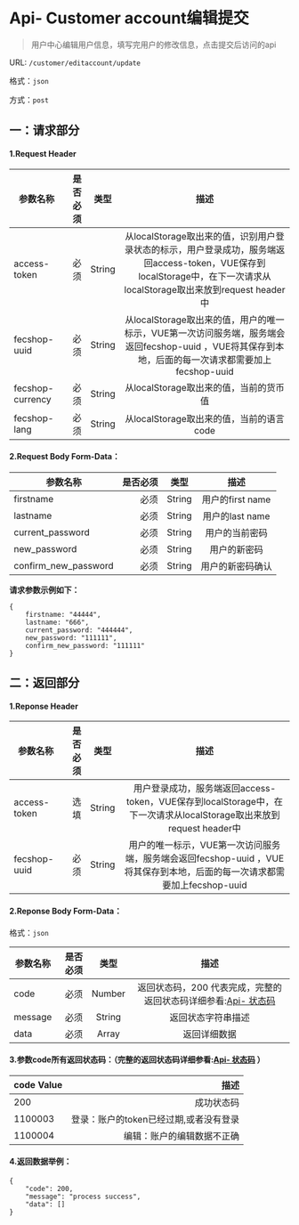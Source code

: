 Api- Customer account编辑提交
================

> 用户中心编辑用户信息，填写完用户的修改信息，点击提交后访问的api

URL: `/customer/editaccount/update`

格式：`json`

方式：`post`

一：请求部分
---------

#### 1.Request Header


| 参数名称          | 是否必须    |  类型        |  描述     |
| ------------------| -----:      | :----:       |:----:     |
| access-token      | 必须        |   String     | 从localStorage取出来的值，识别用户登录状态的标示，用户登录成功，服务端返回access-token，VUE保存到localStorage中，在下一次请求从localStorage取出来放到request header中   |
| fecshop-uuid      | 必须        |   String     | 从localStorage取出来的值，用户的唯一标示，VUE第一次访问服务端，服务端会返回fecshop-uuid ，VUE将其保存到本地，后面的每一次请求都需要加上fecshop-uuid    |
| fecshop-currency  | 必须        |   String     | 从localStorage取出来的值，当前的货币值  |
| fecshop-lang      | 必须        |   String     | 从localStorage取出来的值，当前的语言code  |


#### 2.Request Body Form-Data：


| 参数名称             | 是否必须    |  类型       |  描述     |
| ----------------     | -----:      | :----:      |:----:     |
| firstname            | 必须        |   String    | 用户的first name  |
| lastname             | 必须        |   String    | 用户的last  name  |
| current_password     | 必须        |   String    | 用户的当前密码    |
| new_password         | 必须        |   String    | 用户的新密码      |
| confirm_new_password | 必须        |   String    | 用户的新密码确认  |

**请求参数示例如下：**

```
{
    firstname: "44444",
    lastname: "666",
    current_password: "444444",
    new_password: "111111",
    confirm_new_password: "111111"
}
```

二：返回部分
----------

#### 1.Reponse Header

| 参数名称          | 是否必须    |  类型        |  描述     |
| ------------------| -----:      | :----:       |:----:     |
| access-token      | 选填        |   String     | 用户登录成功，服务端返回access-token，VUE保存到localStorage中，在下一次请求从localStorage取出来放到request header中   |
| fecshop-uuid      | 必须        |   String     | 用户的唯一标示，VUE第一次访问服务端，服务端会返回fecshop-uuid ，VUE将其保存到本地，后面的每一次请求都需要加上fecshop-uuid    |

#### 2.Reponse Body Form-Data：

格式：`json`

| 参数名称        | 是否必须    |  类型       |  描述        |
| ----------------| -----:      | :----:      |:----:        | 
| code            | 必须        |   Number    | 返回状态码，200 代表完成，完整的返回状态码详细参看:[Api- 状态码](fecshop-server-return-code.md) |
| message         | 必须        |   String    | 返回状态字符串描述  |
| data            | 必须        |   Array     | 返回详细数据        |


#### 3.参数code所有返回状态码：（完整的返回状态码详细参看:[Api- 状态码](fecshop-server-return-code.md) ）

| code Value      |        描述                                        |
| ----------------| --------------------------------------------------:| 
| 200             | 成功状态码                                         |  
| 1100003         | 登录：账户的token已经过期,或者没有登录                  | 
| 1100004         | 编辑：账户的编辑数据不正确                             | 



#### 4.返回数据举例：

```
{
    "code": 200,
    "message": "process success",
    "data": []
}
```